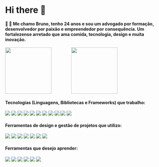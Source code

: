 <h1>Hi there 👋</h1>

<div>
 <strong> 🌵 🤖  Me chamo Bruno, tenho 24 anos e sou um advogado por formação, desenvolvedor por paixão e empreendedor por consequência. Um
fortalezense arretado que ama comida, tecnologia, design e muita inovação.</strong>
</div> <br>

<div style="display: flex;">
<img src="https://github-readme-stats.vercel.app/api?username=brumsilva&show_icons=true&theme=dark" height="150rem" style="margin-right:4rem;">
<img src="https://github-readme-stats.vercel.app/api/top-langs/?username=anuraghazra&layout=compact&theme=dark" height="150rem">
</div>

<div>
 <h4> Tecnologias (Linguagens, Bibliotecas e Frameworks) que trabalho:</h4>
 <span> <img src="https://img.shields.io/badge/html5-%23E34F26.svg?style=for-the-badge&logo=html5&logoColor=white"> </span>
 <span> <img src="https://img.shields.io/badge/css3-%231572B6.svg?style=for-the-badge&logo=css3&logoColor=white"> </span>
 <span> <img src="https://img.shields.io/badge/javascript-%23323330.svg?style=for-the-badge&logo=javascript&logoColor=%23F7DF1E"> </span>
 <span> <img src="https://img.shields.io/badge/jquery-%230769AD.svg?style=for-the-badge&logo=jquery&logoColor=white"> </span>
 <span> <img src="https://img.shields.io/badge/firebase-%23039BE5.svg?style=for-the-badge&logo=firebase"> </span>
 <span> <img src="https://img.shields.io/badge/node.js-6DA55F?style=for-the-badge&logo=node.js&logoColor=white"> </span>
 <span> <img src="https://img.shields.io/badge/SASS-hotpink.svg?style=for-the-badge&logo=SASS&logoColor=white"> </span>
 <span> <img src="https://img.shields.io/badge/bootstrap-%23563D7C.svg?style=for-the-badge&logo=bootstrap&logoColor=white"> </span>
 <span> <img src="https://img.shields.io/badge/angular-%23DD0031.svg?style=for-the-badge&logo=angular&logoColor=white"> </span>
 <span> <img src="https://img.shields.io/badge/Flutter-%2302569B.svg?style=for-the-badge&logo=Flutter&logoColor=white"> </span>
 <span> <img src="https://img.shields.io/badge/dart-%230175C2.svg?style=for-the-badge&logo=dart&logoColor=white"> </span>
</div>

<div>
 <h4> Ferramentas de design e gestão de projetos que utilizo:</h4>
 <span> <img src="https://img.shields.io/badge/adobeillustrator-%23FF9A00.svg?style=for-the-badge&logo=adobeillustrator&logoColor=white"> </span>
 <span> <img src="https://img.shields.io/badge/adobephotoshop-%2331A8FF.svg?style=for-the-badge&logo=adobephotoshop&logoColor=white"> </span>
 <span> <img src="https://img.shields.io/badge/figma-%23F24E1E.svg?style=for-the-badge&logo=figma&logoColor=white"> </span>
 <span> <img src="https://img.shields.io/badge/Canva-%2300C4CC.svg?style=for-the-badge&logo=Canva&logoColor=white"> </span>
 <span> <img src="https://img.shields.io/badge/Trello-%23026AA7.svg?style=for-the-badge&logo=Trello&logoColor=white"> </span>
 <span> <img src="https://img.shields.io/badge/Notion-%23000000.svg?style=for-the-badge&logo=notion&logoColor=white"> </span>
 <span> <img src="https://img.shields.io/badge/jira-%230A0FFF.svg?style=for-the-badge&logo=jira&logoColor=white"> </span>
</div>

<div>
 <h4> Ferramentas que desejo aprender:</h4>
 <span> <img src="https://img.shields.io/badge/react-%2320232a.svg?style=for-the-badge&logo=react&logoColor=%2361DAFB"> </span>
 <span> <img src="https://img.shields.io/badge/vuejs-%2335495e.svg?style=for-the-badge&logo=vuedotjs&logoColor=%234FC08D"> </span>
 <span> <img src="https://img.shields.io/badge/tailwindcss-%2338B2AC.svg?style=for-the-badge&logo=tailwind-css&logoColor=white"> </span>
 <span> <img src="https://img.shields.io/badge/python-3670A0?style=for-the-badge&logo=python&logoColor=ffdd54"> </span>
 <span> <img src="https://img.shields.io/badge/svelte-%23f1413d.svg?style=for-the-badge&logo=svelte&logoColor=white"> </span>
 <span> <img src="https://img.shields.io/badge/Electron-191970?style=for-the-badge&logo=Electron&logoColor=white"> </span>
</div>
